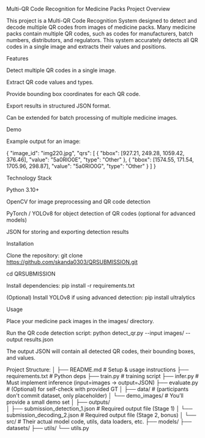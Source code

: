 Multi-QR Code Recognition for Medicine Packs
Project Overview

This project is a Multi-QR Code Recognition System designed to detect and decode multiple QR codes from images of medicine packs. Many medicine packs contain multiple QR codes, such as codes for manufacturers, batch numbers, distributors, and regulators. This system accurately detects all QR codes in a single image and extracts their values and positions.

Features

Detect multiple QR codes in a single image.

Extract QR code values and types.

Provide bounding box coordinates for each QR code.

Export results in structured JSON format.

Can be extended for batch processing of multiple medicine images.

Demo

Example output for an image:

{
"image_id": "img220.jpg",
"qrs": [
{
"bbox": [927.21, 249.28, 1059.42, 376.46],
"value": "5a0RlO0E",
"type": "Other"
},
{
"bbox": [1574.55, 171.54, 1705.96, 298.87],
"value": "5a0RlO0G",
"type": "Other"
}
]
}

Technology Stack

Python 3.10+

OpenCV for image preprocessing and QR code detection

PyTorch / YOLOv8 for object detection of QR codes (optional for advanced models)

JSON for storing and exporting detection results

Installation

Clone the repository:
git clone https://github.com/skanda0303/QRSUBMISSION.git

cd QRSUBMISSION

Install dependencies:
pip install -r requirements.txt

(Optional) Install YOLOv8 if using advanced detection:
pip install ultralytics

Usage

Place your medicine pack images in the images/ directory.

Run the QR code detection script:
python detect_qr.py --input images/ --output results.json

The output JSON will contain all detected QR codes, their bounding boxes, and values.

Project Structure:
│
├── README.md                # Setup & usage instructions
├── requirements.txt         # Python deps
├── train.py                 #  training script
├── infer.py                 # Must implement inference (input=images → output=JSON)
├── evaluate.py              # (Optional) for self-check with provided GT
│
├── data/                    # (participants don't commit dataset, only placeholder)
│   └── demo_images/         # You’ll provide a small demo set
│
├── outputs/                 
│   ├── submission_detection_1.json   # Required output file (Stage 1)
│   └── submission_decoding_2.json    # Required output file (Stage 2, bonus)
│
└── src/                     # Their actual model code, utils, data loaders, etc.
    ├── models/
    ├── datasets/
    ├── utils/
    └── utils.py
